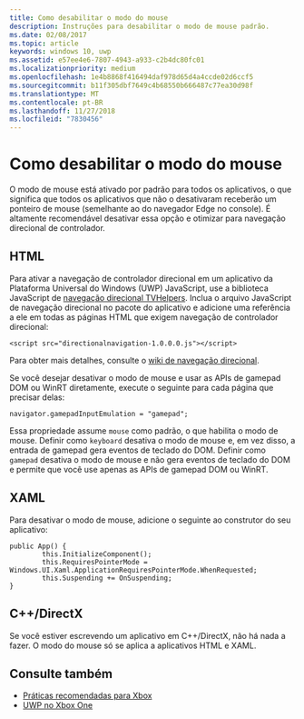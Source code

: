 ```yaml
---
title: Como desabilitar o modo do mouse
description: Instruções para desabilitar o modo de mouse padrão.
ms.date: 02/08/2017
ms.topic: article
keywords: windows 10, uwp
ms.assetid: e57ee4e6-7807-4943-a933-c2b4dc80fc01
ms.localizationpriority: medium
ms.openlocfilehash: 1e4b8868f416494daf978d65d4a4ccde02d6ccf5
ms.sourcegitcommit: b11f305dbf7649c4b68550b666487c77ea30d98f
ms.translationtype: MT
ms.contentlocale: pt-BR
ms.lasthandoff: 11/27/2018
ms.locfileid: "7830456"
---
```

# <a name="how-to-disable-mouse-mode"></a>Como desabilitar o modo do mouse
O modo de mouse está ativado por padrão para todos os aplicativos, o que significa que todos os aplicativos que não o desativaram receberão um ponteiro de mouse (semelhante ao do navegador Edge no console). É altamente recomendável desativar essa opção e otimizar para navegação direcional de controlador.   
   
## <a name="html"></a>HTML   
Para ativar a navegação de controlador direcional em um aplicativo da Plataforma Universal do Windows (UWP) JavaScript, use a biblioteca JavaScript de [navegação direcional TVHelpers](https://github.com/Microsoft/TVHelpers/wiki/Using-DirectionalNavigation). Inclua o arquivo JavaScript de navegação direcional no pacote do aplicativo e adicione uma referência a ele em todas as páginas HTML que exigem navegação de controlador direcional:

```code
<script src="directionalnavigation-1.0.0.0.js"></script>
```
Para obter mais detalhes, consulte o [wiki de navegação direcional](https://github.com/Microsoft/TVHelpers/wiki/Using-DirectionalNavigation).

Se você desejar desativar o modo de mouse e usar as APIs de gamepad DOM ou WinRT diretamente, execute o seguinte para cada página que precisar delas: 
   
```code
navigator.gamepadInputEmulation = "gamepad";
```   

   Essa propriedade assume `mouse` como padrão, o que habilita o modo de mouse. Definir como `keyboard` desativa o modo de mouse e, em vez disso, a entrada de gamepad gera eventos de teclado do DOM. Definir como `gamepad` desativa o modo de mouse e não gera eventos de teclado do DOM e permite que você use apenas as APIs de gamepad DOM ou WinRT.

## <a name="xaml"></a>XAML    
Para desativar o modo de mouse, adicione o seguinte ao construtor do seu aplicativo:   
   
```code
public App() {
        this.InitializeComponent();
        this.RequiresPointerMode = Windows.UI.Xaml.ApplicationRequiresPointerMode.WhenRequested;
        this.Suspending += OnSuspending;
}
```

## <a name="cdirectx"></a>C++/DirectX   
Se você estiver escrevendo um aplicativo em C++/DirectX, não há nada a fazer. O modo do mouse só se aplica a aplicativos HTML e XAML.

## <a name="see-also"></a>Consulte também
- [Práticas recomendadas para Xbox](tailoring-for-xbox.md)
- [UWP no Xbox One](index.md)

